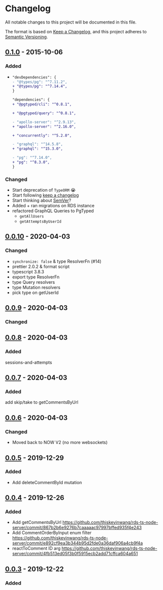 # Changelog

All notable changes to this project will be documented in this file.

The format is based on [Keep a Changelog](https://keepachangelog.com/en/1.0.0/),
and this project adheres to [Semantic Versioning](https://semver.org/spec/v2.0.0.html).

## [0.1.0] - 2015-10-06

### Added

- ```diff
  "devDependencies": {
  - "@types/pg": "^7.11.2",
  + "@types/pg": "^7.14.4",
  }

  "dependencies": {
  + "@pgtyped/cli": "^0.8.1",

  + "@pgtyped/query": "^0.8.1",

  - "apollo-server": "^2.9.13",
  + "apollo-server": "^2.16.0",

  + "concurrently": "^5.2.0",

  - "graphql": "^14.5.8",
  + "graphql": "^15.3.0",

  - "pg": "^7.14.0",
  + "pg": "^8.3.0",
  }
  ```

### Changed

- Start deprecation of `TypeORM` 😭
- Start following [keep a changelog](https://keepachangelog.com/en/1.0.0/)
- Start thinking about [SemVer](https://semver.org)?
- Added + ran migrations on RDS instance
- refactored GraphQL Queries to PgTyped
  - `getAllUsers`
  - `getAttemptsByUserId`

## [0.0.10] - 2020-04-03

### Changed

- `synchronize: false` & type ResolverFn (#14)
- prettier 2.0.2 & format script
- typescript 3.8.3
- export type ResolverFn
- type Query resolvers
- type Mutation resolvers
- pick type on getUserId

## [0.0.9] - 2020-04-03

### Changed

## [0.0.8] - 2020-04-03

### Added

sessions-and-attempts

## [0.0.7] - 2020-04-03

### Added

add skip/take to getCommentsByUrl

## [0.0.6] - 2020-04-03

### Changed

- Moved back to NOW V2 (no more websockets)

## [0.0.5] - 2019-12-29

### Added

- Add deleteCommentById mutation

## [0.0.4] - 2019-12-26

### Added

- Add getCommentsByUrl https://github.com/thiskevinwang/rds-ts-node-server/commit/867b2b6e9276b7caaaaac97997bffed935f4e243
- Add CommentOrderByInput enum filter https://github.com/thiskevinwang/rds-ts-node-server/commit/e892cf9ea3b344b95d2fde0a36daf906a4cb9f4a
- reactToComment ID arg https://github.com/thiskevinwang/rds-ts-node-server/commit/4fb513ed05f3b0f5915ecb2add71cffca604a651

## [0.0.3] - 2019-12-22

### Added

[0.1.0]: https://github.com/thiskevinwang/rds-ts-node-server/compare/v0.0.10...v0.1.0
[0.0.10]: https://github.com/thiskevinwang/rds-ts-node-server/compare/v0.0.9...v0.0.10
[0.0.9]: https://github.com/thiskevinwang/rds-ts-node-server/compare/v0.0.8...v0.0.9
[0.0.8]: https://github.com/thiskevinwang/rds-ts-node-server/compare/v0.0.7...v0.0.8
[0.0.7]: https://github.com/thiskevinwang/rds-ts-node-server/compare/v0.0.6...v0.0.7
[0.0.6]: https://github.com/thiskevinwang/rds-ts-node-server/compare/v0.0.5...v0.0.6
[0.0.5]: https://github.com/thiskevinwang/rds-ts-node-server/compare/v0.0.4...v0.0.5
[0.0.4]: https://github.com/thiskevinwang/rds-ts-node-server/compare/v0.0.3...v0.0.4
[0.0.3]: https://github.com/thiskevinwang/rds-ts-node-server/compare/v0.0.2...v0.0.3
